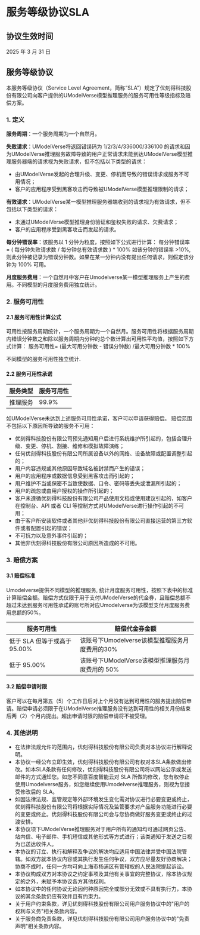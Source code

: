 # 服务等级协议SLA

## 协议生效时间
2025 年 3 月 31 日

## 服务等级协议

本服务等级协议（Service Level Agreement，简称“SLA”）规定了优刻得科技股份有限公司向客户提供的UModelVerse模型推理服务的服务可用性等级指标及赔偿方案。

### 1. 定义

**服务周期**：一个服务周期为一个自然月。

**失败请求**：UModelVerse将返回错误码为 1/2/3/4/336000/336100 的请求和因为UModelVerse推理服务故障导致的用户正常请求未能到达UModelVerse模型推理服务器端的请求视为失败请求，但不包括以下类型的请求：
* 由UModelVerse发起的合理升级、变更、停机而导致的错误请求或服务不可用情况；
* 客户的应用程序受到黑客攻击而导致被UModelVerse模型推理限制的请求；

**有效请求**：UModelVerse某一模型推理服务器端收到的请求视为有效请求，但不包括以下类型的请求：
* 未通过UModelVerse模型推理身份验证和鉴权失败的请求、欠费请求；
* 客户的应用程序受到黑客攻击而发起的请求。

**每分钟错误率**：该服务以 1 分钟为粒度，按照如下公式进行计算：
每分钟错误率 = ( 每分钟失败请求数 / 每分钟总有效请求数 ) * 100%
如该分钟的错误率 >10%, 则此分钟被记录为错误分钟数。如果在某一分钟内没有提出任何请求，则假定该分钟为 100% 可用。

**月度服务费用**：一个自然月中客户在Umodelverse某一模型推理服务上产生的费用。不同模型的月度服务费用独立统计。

### 2. 服务可用性

#### 2.1 服务可用性计算公式
可用性按服务周期统计，一个服务周期为一个自然月。服务可用性将根据服务周期内错误分钟数之和除以服务周期内分钟的总个数计算出可用性平均值，按照如下方式计算：
服务可用性= (最大可用分钟数 - 错误分钟数) /最大可用分钟数 * 100%

不同模型的服务可用性独立统计.

#### 2.2 服务可用性承诺
服务类型| 服务可用性
---|---
推理服务| 99.9%

如UModelVerse未达到上述服务可用性承诺，客户可以申请获得赔偿。
赔偿范围不包括以下原因所导致的服务不可用：
* 优刻得科技股份有限公司预先通知用户后进行系统维护所引起的，包括合理升级、变更、停机、割接、维修和模拟故障演练；
* 任何优刻得科技股份有限公司所属设备以外的网络、设备故障或配置调整引起的；
* 用户内容违规或其他原因导致域名被封禁而产生的错误；
* 用户的应用程序或数据信息受到黑客攻击而引起的；
* 用户维护不当或保密不当致使数据、口令、密码等丢失或泄漏所引起的；
* 用户的疏忽或由用户授权的操作所引起的；
* 客户未遵循优刻得科技股份有限公司产品使用文档或使用建议引起的，如客户在控制台、API 或者 CLI 等控制方式对UModelVerse进行操作引起的不可用；
* 由于客户所安装软件或者其他非优刻得科技股份有限公司直接运营的第三方软件或者配置引起的错误；
* 不可抗力以及意外事件引起的；
* 其他非优刻得科技股份有限公司原因所造成的不可用。

### 3. 赔偿方案

#### 3.1 赔偿标准
Umodelverse提供不同模型的推理服务, 统计月度服务可用性，按照下表中的标准计算赔偿金额。赔偿方式仅限于用于支付UModelVerse的代金券，且赔偿总额不超过未达到服务可用性承诺的账号所对应Umodelverse为该模型支付月度服务费用总额的50%。

服务可用性| 赔偿代金券金额
---|---
低于 SLA 但等于或高于 95.00%| 该账号下Umodelverse该模型推理服务月度费用的30%
低于 95.00%| 该账号下UModelVerse该模型推理服务月度费用的 50%

#### 3.2 赔偿申请时限
客户可以在每月第五（5）个工作日后对上个月没有达到可用性的服务提出赔偿申请。赔偿申请必须限于在UModelVerse推理服务没有达到可用性的相关月份结束后两（2）个月内提出。超出申请时限的赔偿申请将不被受理。

### 4. 其他说明

* 在法律法规允许的范围内，优刻得科技股份有限公司负责对本协议进行解释说明。
* 本协议一经公布立即生效，优刻得科技股份有限公司有权对本SLA条款做出修改。如本SLA条款有任何修改，优刻得科技股份有限公司将以网站公示或发送邮件的方式通知您。如您不同意百度智能云对 SLA 所做的修改，您有权停止使用Umodelverse服务，如您继续使用Umodelverse推理服务，则视为您接受修改后的 SLA。
* 如因法律法规、监管规定等外部环境发生变化需对协议进行必要变更或终止，优刻得科技股份有限公司将根据实际情况及监管要求对产品服务功能进行必要的变更或终止。优刻得科技股份有限公司会与您协商做好服务变更或终止的过渡安排。
* 本协议项下UModelVerse推理服务对于用户所有的通知均可通过网页公告、站内信、电子邮件、手机短信或其他形式等方式进行；该类通知于发送之日视为已送达收件人。
* 本协议的订立、执行和解释及争议的解决均应适用中国法律并受中国法院管辖。如双方就本协议内容或其执行发生任何争议，双方应尽量友好协商解决；协商不成时，任何一方均可向上海市杨浦区有管辖权的人民法院提起诉讼。
* 本协议构成双方对本协议之约定事项及其他有关事宜的完整协议，除本协议规定的之外，未赋予本协议各方其他权利。
* 如本协议中的任何协议无论因何种原因完全或部分无效或不具有执行力，本协议的其余条款仍应有效并且有约束力。
* 关于用户约束条款，详见优刻得科技股份有限公司用户服务协议中的"用户的权利与义务"相关条款内容。
* 关于服务商免责条款，详见优刻得科技股份有限公司用户服务协议中的"免责声明"相关条款内容。
